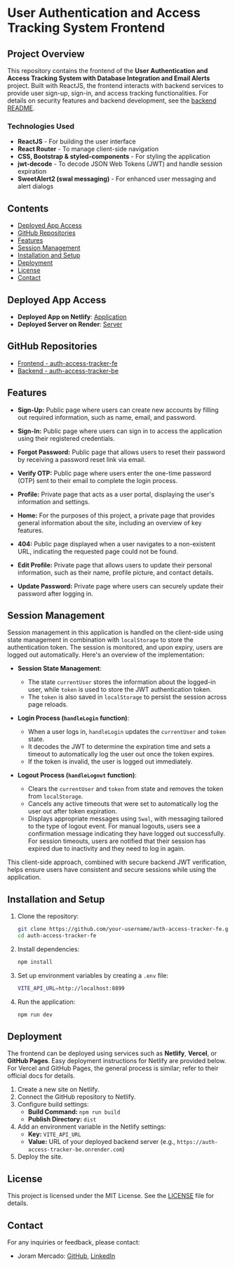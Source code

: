 # User Authentication and Access Tracking System Frontend

## Project Overview

This repository contains the frontend of the **User Authentication and Access Tracking System with Database Integration and Email Alerts** project. Built with ReactJS, the frontend interacts with backend services to provide user sign-up, sign-in, and access tracking functionalities. For details on security features and backend development, see the [backend README](https://github.com/jorammercado/auth-access-tracker-be/blob/main/README.md).

### Technologies Used

- **ReactJS** - For building the user interface
- **React Router** - To manage client-side navigation
- **CSS, Bootstrap & styled-components** - For styling the application
- **jwt-decode** - To decode JSON Web Tokens (JWT) and handle session expiration
- **SweetAlert2 (swal messaging)** - For enhanced user messaging and alert dialogs

## Contents
- [Deployed App Access](#deployed-app-access)
- [GitHub Repositories](#github-repositories)
- [Features](#features)
- [Session Management](#session-management)
- [Installation and Setup](#installation-and-setup)
- [Deployment](#deployment)
- [License](#license)
- [Contact](#contact)

## Deployed App Access
- **Deployed App on Netlify**: [Application](https://auth-access-tracker.netlify.app/)
- **Deployed Server on Render**: [Server](https://auth-access-tracker-be.onrender.com/)

## GitHub Repositories
- [Frontend - auth-access-tracker-fe](https://github.com/jorammercado/auth-access-tracker-fe)
- [Backend - auth-access-tracker-be](https://github.com/jorammercado/auth-access-tracker-be)

## Features

- **Sign-Up:** Public page where users can create new accounts by filling out required information, such as name, email, and password.

- **Sign-In:** Public page where users can sign in to access the application using their registered credentials.

- **Forgot Password:** Public page that allows users to reset their password by receiving a password reset link via email.

- **Verify OTP:** Public page where users enter the one-time password (OTP) sent to their email to complete the login process.

- **Profile:** Private page that acts as a user portal, displaying the user's information and settings.

- **Home:** For the purposes of this project, a private page that provides general information about the site, including an overview of key features.

- **404:** Public page displayed when a user navigates to a non-existent URL, indicating the requested page could not be found.

- **Edit Profile:** Private page that allows users to update their personal information, such as their name, profile picture, and contact details.

- **Update Password:** Private page where users can securely update their password after logging in.

## Session Management

Session management in this application is handled on the client-side using state management in combination with `localStorage` to store the authentication token. The session is monitored, and upon expiry, users are logged out automatically. Here's an overview of the implementation:

- **Session State Management**:
  - The state `currentUser` stores the information about the logged-in user, while `token` is used to store the JWT authentication token.
  - The `token` is also saved in `localStorage` to persist the session across page reloads.
  
- **Login Process (`handleLogin` function)**:
  - When a user logs in, `handleLogin` updates the `currentUser` and `token` state.
  - It decodes the JWT to determine the expiration time and sets a timeout to automatically log the user out once the token expires.
  - If the token is invalid, the user is logged out immediately.
  
- **Logout Process (`handleLogout` function)**:
  - Clears the `currentUser` and `token` from state and removes the token from `localStorage`.
  - Cancels any active timeouts that were set to automatically log the user out after token expiration.
  - Displays appropriate messages using `Swal`, with messaging tailored to the type of logout event. For manual logouts, users see a confirmation message indicating they have logged out successfully. For session timeouts, users are notified that their session has expired due to inactivity and they need to log in again.

This client-side approach, combined with secure backend JWT verification, helps ensure users have consistent and secure sessions while using the application.


## Installation and Setup

1. Clone the repository:
   ```sh
   git clone https://github.com/your-username/auth-access-tracker-fe.git
   cd auth-access-tracker-fe
   ```

2. Install dependencies:
   ```sh
   npm install
   ```

3. Set up environment variables by creating a `.env` file:
   ```sh
   VITE_API_URL=http://localhost:8899
   ```

4. Run the application:
   ```sh
   npm run dev
   ```

## Deployment

The frontend can be deployed using services such as **Netlify**, **Vercel**, or **GitHub Pages**. Easy deployment instructions for Netlify are provided below. For Vercel and GitHub Pages, the general process is similar; refer to their official docs for details.

1. Create a new site on Netlify.
2. Connect the GitHub repository to Netlify.
3. Configure build settings:
   - **Build Command:** `npm run build`
   - **Publish Directory:** `dist`
4. Add an environment variable in the Netlify settings:
   - **Key:** `VITE_API_URL`
   - **Value:** URL of your deployed backend server (e.g., `https://auth-access-tracker-be.onrender.com`)
5. Deploy the site.


## License
This project is licensed under the MIT License. See the [LICENSE](https://opensource.org/license/mit) file for details.

## Contact
For any inquiries or feedback, please contact:

- Joram Mercado: [GitHub](https://github.com/jorammercado), [LinkedIn](https://www.linkedin.com/in/jorammercado)